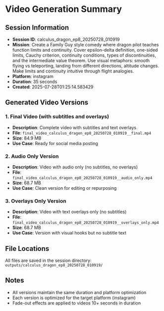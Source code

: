 # Video Generation Summary

## Session Information
- **Session ID**: calculus_dragon_ep8_20250728_010919
- **Mission**: Create a Family Guy style comedy where dragon pilot teaches function limits and continuity. Cover epsilon-delta definition, one-sided limits, Cauchy criterion, continuity conditions, types of discontinuities, and the intermediate value theorem. Use visual metaphors: smooth flying vs teleporting, landing from different directions, altitude changes. Make limits and continuity intuitive through flight analogies.
- **Platform**: instagram
- **Duration**: 35 seconds
- **Created**: 2025-07-28T01:25:14.583429

## Generated Video Versions

### 1. Final Video (with subtitles and overlays)
- **Description**: Complete video with subtitles and text overlays
- **File**: `final_video_calculus_dragon_ep8_20250728_010919__final.mp4`
- **Size**: 84.9 MB
- **Use Case**: Ready for social media posting

### 2. Audio Only Version
- **Description**: Video with audio only (no subtitles, no overlays)
- **File**: `final_video_calculus_dragon_ep8_20250728_010919__audio_only.mp4`
- **Size**: 68.7 MB
- **Use Case**: Clean version for editing or repurposing

### 3. Overlays Only Version
- **Description**: Video with text overlays only (no subtitles)
- **File**: `final_video_calculus_dragon_ep8_20250728_010919__overlays_only.mp4`
- **Size**: 68.7 MB
- **Use Case**: Version with visual hooks but no subtitle text

## File Locations
All files are saved in the session directory: `outputs/calculus_dragon_ep8_20250728_010919/`

## Notes
- All versions maintain the same duration and platform optimization
- Each version is optimized for the target platform (instagram)
- Fade-out effects are applied to videos 10+ seconds in duration
